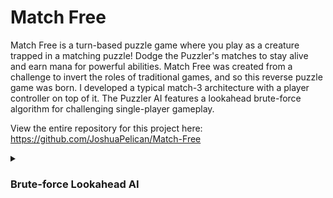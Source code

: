 # Match Free
Match Free is a turn-based puzzle game where you play as a creature trapped in a matching puzzle! Dodge the Puzzler's matches to stay alive and earn mana for powerful abilities. Match Free was created from a challenge to invert the roles of traditional games, and so this reverse puzzle game was born. I developed a typical match-3 architecture with a player controller on top of it. The Puzzler AI features a lookahead brute-force algorithm for challenging single-player gameplay.

View the entire repository for this project here: https://github.com/JoshuaPelican/Match-Free

<details>
  <summary> 
    <h3>
      Brute-force Lookahead AI
    </h3>
  </summary>

  In order to have the player play as someone other than the puzzle-solver, I needed a puzzle-solving AI. This was a big technical challenge, which turned out to be really fun to make!

  The quickest and easies way for me to create a smart AI for this match 3 puzzle game was to make an AI that checked all possible matches on the board, and score each match based on a few conditions. Matches are scored higher if the match:
  - Includes the player
  - Is near the player
  - Has more orbs in its match
  - Involves more combos

This works very well because it uses all the same code that the matching algorithims use to determine matches, so it saved alot of development time.

  ```C#
  void MakeBestMatch()
  {
      List<MoveData> moves = puzzleManager.GetAllPossibleMoves();

      moves.Sort((x, y) => y.Score.CompareTo(x.Score));

      MoveData bestMove = moves[0];

      //Debug.Log("Best Move: " + bestMove.ToString() + "\n" + bestMove.Matches[0].Shape.ToString());

      puzzleManager.MakeMatch(bestMove.X1, bestMove.Y1, bestMove.X2, bestMove.Y2);
  }
  ```

```C#
// Match Scoring
if(player.x == (match.X + a) && player.y == (match.Y + b))
{
    bonus = 6;
    goto done; // End scoring cause this match wins the game
}
//True Adjacency
else if (board.IsAdjacent(player.x, player.y, match.X + a, match.Y + b, true, 1))
{
    bonus = 3;
}
// Diagonal Adjacency
else if (board.IsAdjacent(player.x, player.y, match.X + a, match.Y + b, false, 1))
{
    if(bonus < 1.25f)
        bonus = 1.25f;
}
```

The AI worked well at this point, but it needed to be smarter to outwit the player and to make the short experience challenging and more puzzle-like. This is where I had the idea to make it look a few matches ahead to determine possible combos it could make from the current board state. Now the AI simulates board matches up to 4 times to consider combo/falling matches in its calculations.

```C#
for (int s = 0; s < 4; s++) // 4 is depth
{
    deeperCopy = new PuzzleBoard(deeperCopy);

    ApplyMatches(deeperCopy, deeperMatches);
    deeperCopy.ApplyGravity();

    matches.AddRange(deeperCopy.GetMatches());
    deeperMatches = new List<MatchData>(deeperCopy.GetMatches());

    if (deeperMatches.Count == 0) //No more matches found so leave loop
        break;
}
```

I am really happy with how the AI tuned out for Match Free. It is fun and challenging to play against. If I were to change anything, I would make the difficulty adjustable by changing which of the top scoring matches are chosen, and how far ahead it can look at the board.


</details>
